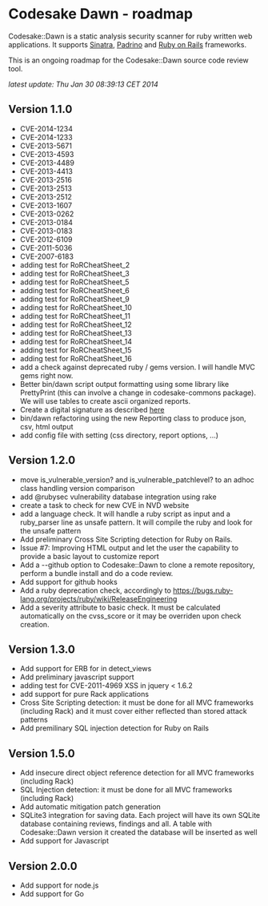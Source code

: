 # Codesake Dawn - roadmap

Codesake::Dawn is a static analysis security scanner for ruby written web applications.
It supports [Sinatra](http://www.sinatrarb.com),
[Padrino](http://www.padrinorb.com) and [Ruby on Rails](http://rubyonrails.org)
frameworks. 

This is an ongoing roadmap for the Codesake::Dawn source code review tool.

_latest update: Thu Jan 30 08:39:13 CET 2014_

## Version 1.1.0

* CVE-2014-1234
* CVE-2014-1233
* CVE-2013-5671
* CVE-2013-4593
* CVE-2013-4489
* CVE-2013-4413
* CVE-2013-2516
* CVE-2013-2513
* CVE-2013-2512
* CVE-2013-1607
* CVE-2013-0262
* CVE-2013-0184
* CVE-2013-0183
* CVE-2012-6109
* CVE-2011-5036
* CVE-2007-6183
* adding test for RoRCheatSheet\_2
* adding test for RoRCheatSheet\_3
* adding test for RoRCheatSheet\_5
* adding test for RoRCheatSheet\_6
* adding test for RoRCheatSheet\_9
* adding test for RoRCheatSheet\_10
* adding test for RoRCheatSheet\_11
* adding test for RoRCheatSheet\_12
* adding test for RoRCheatSheet\_13
* adding test for RoRCheatSheet\_14
* adding test for RoRCheatSheet\_15
* adding test for RoRCheatSheet\_16
* add a check against deprecated ruby / gems version. I will handle MVC gems
  right now.
* Better bin/dawn script output formatting using some library like PrettyPrint
  (this can involve a change in codesake-commons package). We will use tables
  to create ascii organized reports.
* Create a digital signature as described [here](http://rubygems.rubyforge.org/rubygems-update/Gem/Security.html)
* bin/dawn refactoring using the new Reporting class to produce json, csv, html output
* add config file with setting (css directory, report options, ...)

## Version 1.2.0

* move is\_vulnerable\_version? and is\_vulnerable\_patchlevel? to an adhoc
  class handling version comparison
* add @rubysec vulnerability database integration using rake
* create a task to check for new CVE in NVD website
* add a language check. It will handle a ruby script as input and a
  ruby\_parser line as unsafe pattern. It will compile the ruby and look for
  the unsafe pattern
* Add preliminary Cross Site Scripting detection for Ruby on Rails.
* Issue #7: Improving HTML output and let the user the capability to provide a
  basic layout to customize report
* Add a --github option to Codesake::Dawn to clone a remote repository, perform
  a bundle install and do a code review.
* Add support for github hooks
* Add a ruby deprecation check, accordingly to
  https://bugs.ruby-lang.org/projects/ruby/wiki/ReleaseEngineering
* Add a severity attribute to basic check. It must be calculated automatically
  on the cvss_score or it may be overriden upon check creation.

## Version 1.3.0

* Add support for ERB for in detect\_views 
* Add preliminary javascript support
* adding test for CVE-2011-4969  XSS in jquery < 1.6.2 
* add support for pure Rack applications
* Cross Site Scripting detection: it must be done for all MVC frameworks
  (including Rack) and it must cover either reflected than stored attack
  patterns
* Add premilinary SQL injection detection for Ruby on Rails

## Version 1.5.0

* Add insecure direct object reference detection for all MVC frameworks (including Rack)
* SQL Injection detection: it must be done for all MVC frameworks (including Rack)
* Add automatic mitigation patch generation 
* SQLite3 integration for saving data. Each project will have its own SQLite
  database containing reviews, findings and all. A table with Codesake::Dawn version it
  created the database will be inserted as well
* Add support for Javascript

## Version 2.0.0

* Add support for node.js
* Add support for Go
